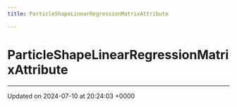 ```yaml
---
title: ParticleShapeLinearRegressionMatrixAttribute

---
```


# ParticleShapeLinearRegressionMatrixAttribute





-------------------------------

Updated on 2024-07-10 at 20:24:03 +0000